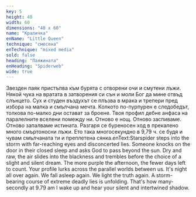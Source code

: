 ```yaml
---
key: 5
height: 40
width: 60
dimensions: "40 x 60"
name: "Краличка"
enName: "Little Queen"
technique: "смесена"
enTechnique: "mixed media"
sold: false
heading: "Паяжината"
enHeading: "Spiderweb"
wide: true
---
```

Звезден паяк пристъпва към бурята с отворени очи и смутени лъжи. Някой чука на вратата в затворения си сън и моли Бог да мине отвъд слънцето. Сух и студен въздухът се плъзва в мрака и трепери пред избора на малка и смълчана мечта. Колкото по-пурпурен е следобедът, толкова по-малко дни остават за броене. Твоя профил дебне анфаса на паралелните вселени помежду ни. Отново е нощ. Отново заспиваме. Отново запалваме истината. Разгаря се буреносен ход в прекалено много смъртоносни лъжи. Ето така многосекундно в  9,79 ч. се  будя и чувам смълчаната ти и преплетена сянка.enText:Starspider steps into the storm with far-reaching eyes and disconcerted lies. Someone knocks on the door in their closed sleep and asks God to pass beyond the sun. Dry and raw, the air slides into the blackness and trembles before the choice of a slight and silent dream. The more purple the afternoon, the fewer days left to count. Your profile lurks across the parallel worlds between us. It's night all over again. We fall asleep again. We light the truth again. A storm-bearing course of extreme deadly lies is unfolding. That's how many-secondly at 9.79 am I wake up and hear your silent and intertwined shadow.